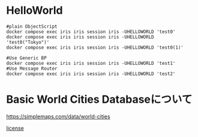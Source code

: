# HelloWorld

```
#plain ObjectScript
docker compose exec iris iris session iris -UHELLOWORLD 'test0'
docker compose exec iris iris session iris -UHELLOWORLD 'test0("Tokyo")'
docker compose exec iris iris session iris -UHELLOWORLD 'test0(1)'

#Use Generic BP
docker compose exec iris iris session iris -UHELLOWORLD 'test1'
#Use Message Router
docker compose exec iris iris session iris -UHELLOWORLD 'test2'
```

# Basic World Cities Databaseについて
https://simplemaps.com/data/world-cities

[license](license.txt)
